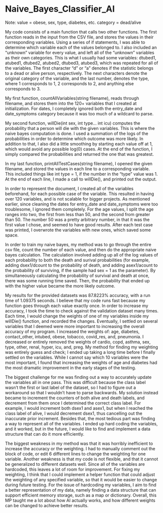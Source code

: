 # Naive_Bayes_Classifier_AI
Note: value = obese, sex, type, diabetes, etc. category = dead/alive 
	
My code consists of a main function that calls two other functions. The first function reads in the input from the CSV file, and stores the values in their corresponding variables. Using a series of if statements, I was able to determine which variable each of the values belonged to. I also included an “unknown” variable for every value, and left all of the “unknown” variables as their own categories. This is what I usually had some variables: dtubed1, atubed1, dtubed2, atubed2, dtubed3, atubed3, which was repeated for all of the variables. The first character “d” or “a” denotes if the statistic belongs to a dead or alive person, respectively. The next characters denote the original category of the variable, and the last number, denotes the type, where 1 corresponds to 1, 2 corresponds to 2, and anything else corresponds to 3.

My first function, countAllVariables(string filename), reads through filename, and stores them into the 120+ variables that I created at initialization. For dates, I completely ignored both the entry_date and date_symptoms category because it was too much of a wildcard to parse. 

My second function, willDie(int sex, int type… int icu) computes the probability that a person will die with the given variables. This is where the naive bayes computation is done. I used a summation of the logs of the probabilities in order to determine which outcome was more likely. In addition to that, I also did a little smoothing by starting each value off at 1, which would avoid any possible log(0) cases. At the end of the function, I simply compared the probabilities and returned the one that was greatest.

In my last function, printAllTestCases(string filename), I opened the given filename, and stored the values in each line to a corresponding variable. This included things like int type = 1, if the number in the “type” value was 1. At the end of each line, I made a call to willDie(), and printed out the output. 

In order to represent the document, I created all of the variables beforehand, for each possible case of the variable. This resulted in having over 120 variables, and is not scalable for bigger projects. As mentioned earlier, since cleaning the dates for entry_date and date_symptoms were too troublesome, I ignored them completely. For the age values, I split the age ranges into two, the first from less than 50, and the second from greater than 50. The number 50 was a pretty arbitrary number, in that it was the first value I chose, and seemed to have good results. After each test case was printed, I overwrote the variables with new ones, which saved some space. 

In order to train my naive bayes, my method was to go through the entire csv file, count the number of each value, and then do the appropriate naive bayes calculation. The calculation involved adding up all of the log values of each probability to both the death and surival probabilities (for example, adding dsex1/dcount to the probability of death, and adding asex1/acount to the probability of surviving, if the sample had sex = 1 as the parameter). By simultaneously calculating the probability of survival and death at once, there was some running time saved. Then, the probability that ended up with the higher value became the more likely outcome. 

My results for the provided datasets was 87.8223% accuracy, with a run time of 1.09375 seconds. I believe that my code runs fast because my function goes through each value exactly once. In order to increase my accuracy, I took the time to check against the validation dataset many times. Each time, I would change the weights of one of my variables inside my willDie() function, and recorded the changes. Eventually, I settled on several variables that I deemed were more important to increasing the overall accuracy of my program. I increased the weights of: age, diabetes, contact_other, intubed, obese, tobacco, covid_res, and, pneumonia. I decreased or entirely removed the weights of cardio, copd, asthma, sex, type, other, renal, hyper, icu, and, preg. My method for finding my weighting was entirely guess and check; I ended up taking a long time before I finally settled on the variables. While I cannot say which 10 variables were the most important, I found that increasing the weights of age and diabetes had the most dramatic improvement in the early stages of the testing. 

The biggest challenge for me was finding out a way to accurately update the variables all in one pass. This was difficult because the class label wasn’t the first or last label of the dataset, so I had to figure out a workaround so that I wouldn’t have to parse backwards. My solution instead became to increment the counters of both alive and death labels, and decrement from them once I determined the correct class label. For example, I would increment both dsex1 and asex1, but when I reached the class label of alive, I would decrement dsex1, thus cancelling out the inaccurate prior increment. Besides that, the most tedious part was finding a way to represent all of the variables. I ended up hard coding the variables, and it worked, but in the future, I would like to find and implement a data structure that can do it more efficiently. 

The biggest weakness in my method was that it was horribly inefficient to increase the accuracy or the weighting. I had to manually comment out the block of code, or edit 6 different lines to change the weighting for one variable. Another weakness is that my code is not flexible, and that it cannot be generalized to different datasets well. Since all of the variables are hardcoded, this leaves a lot of room for improvement. For fixing my weighting, I think that I could implement a helper function that could adjust the weighting of any specified variable, so that it would be easier to change during future testing. For the issue of hardcoding my variables, I aim to find a better representation of my data, namely finding a data structure that can support efficient memory storage, such as a map or dictionary. Overall, this MP taught me a lot about how AI actually works, and how different weights can be changed to achieve better results. 
